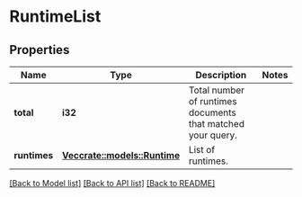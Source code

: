 # RuntimeList

## Properties

Name | Type | Description | Notes
------------ | ------------- | ------------- | -------------
**total** | **i32** | Total number of runtimes documents that matched your query. | 
**runtimes** | [**Vec<crate::models::Runtime>**](runtime.md) | List of runtimes. | 

[[Back to Model list]](../README.md#documentation-for-models) [[Back to API list]](../README.md#documentation-for-api-endpoints) [[Back to README]](../README.md)


